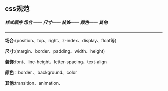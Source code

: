 ## **css规范**

##### 样式顺序 场合 —— 尺寸—— 装饰—— 颜色—— 其他
____________

**场合**:(position、top、right、z-index、display、float等)

**尺寸**:(margin、border、padding、width、height)

**装饰**:font、line-height、letter-spacing、text-align

**颜色**：border 、background、color

**其他**:transition、animation、
